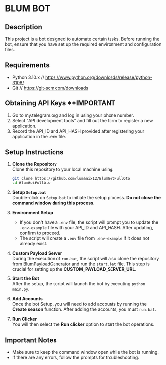 
# BLUM BOT

## Description

This project is a bot designed to automate certain tasks. Before running the bot, ensure that you have set up the required environment and configuration files.

## Requirements

- Python 3.10.x  // https://www.python.org/downloads/release/python-3108/
- Git		// https://git-scm.com/downloads			

## Obtaining API Keys **IMPORTANT
1. Go to my.telegram.org and log in using your phone number.
2. Select "API development tools" and fill out the form to register a new application.
3. Record the API_ID and API_HASH provided after registering your application in the .env file.


## Setup Instructions

1. **Clone the Repository**  
   Clone this repository to your local machine using:
   ```bash
   git clone https://github.com/lumanix12/BlumBotFullOto
   cd BlumBotFullOto
   ```

2. **Setup `Setup.bat`**  
   Double-click on `Setup.bat` to initiate the setup process. **Do not close the command window during this process.**

3. **Environment Setup**  
   - If you don't have a `.env` file, the script will prompt you to update the `.env-example` file with your API_ID and API_HASH. After updating, confirm to proceed.
   - The script will create a `.env` file from `.env-example` if it does not already exist.

4. **Custom Payload Server**  
   During the execution of `run.bat`, the script will also clone the repository from [BlumPayloadGenerator](https://github.com/KobaProduction/BlumPayloadGenerator) and run the `start.bat` file. This step is crucial for setting up the **CUSTOM_PAYLOAD_SERVER_URL**.

5. **Start the Bot**  
   After the setup, the script will launch the bot by executing `python main.py`. 

6. **Add Accounts**  
   Once the bot Setup, you will need to add accounts by running the **Create season** function. After adding the accounts, you must `run.bat`.

7. **Run Clicker**  
   You will then select the **Run clicker** option to start the bot operations.

## Important Notes
- Make sure to keep the command window open while the bot is running.
- If there are any errors, follow the prompts for troubleshooting.

